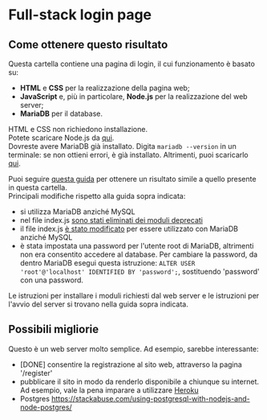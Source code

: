 # Full-stack login page

## Come ottenere questo risultato
Questa cartella contiene una pagina di login, il cui funzionamento è basato su:
- **HTML** e **CSS** per la realizzazione della pagina web;
- **JavaScript** e, più in particolare, **Node.js** per la realizzazione del web server;
- **MariaDB** per il database.

HTML e CSS non richiedono installazione.\
Potete scaricare Node.js da [qui](https://nodejs.org/).\
Dovreste avere MariaDB già installato. Digita `mariadb --version` in un terminale: se non ottieni errori, è già installato. Altrimenti, puoi scaricarlo [qui](https://mariadb.org/).

Puoi seguire [questa guida](https://codeshack.io/basic-login-system-nodejs-express-mysql/) per ottenere un risultato simile a quello presente in questa cartella.\
Principali modifiche rispetto alla guida sopra indicata:
- si utilizza MariaDB anziché MySQL
- nel file index.js [sono stati eliminati dei moduli deprecati](https://stackoverflow.com/questions/66525078/bodyparser-is-deprecated)
- il file index.js [è stato modificato](https://mariadb.com/kb/en/getting-started-with-the-nodejs-connector/) per essere utilizzato con MariaDB anziché MySQL
- è stata impostata una password per l'utente root di MariaDB, altrimenti non era consentito accedere al database. Per cambiare la password, da dentro MariaDB esegui questa istruzione: `ALTER USER 'root'@'localhost' IDENTIFIED BY 'password';`, sostituendo 'password' con una password.

Le istruzioni per installare i moduli richiesti dal web server e le istruzioni per l'avvio del server si trovano nella guida sopra indicata.

## Possibili migliorie
Questo è un web server molto semplice. Ad esempio, sarebbe interessante:
- [DONE] consentire la registrazione al sito web, attraverso la pagina '/register'
- pubblicare il sito in modo da renderlo disponibile a chiunque su internet. Ad esempio, vale la pena imparare a utilizzare [Heroku](https://www.heroku.com/)
- Postgres https://stackabuse.com/using-postgresql-with-nodejs-and-node-postgres/